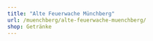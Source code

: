 ```yaml
---
title: "Alte Feuerwache Münchberg"
url: /muenchberg/alte-feuerwache-muenchberg/
shop: Getränke
---
```

